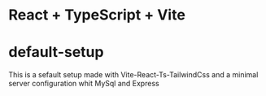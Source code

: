 
# React + TypeScript + Vite

# default-setup
This is a sefault setup made with Vite-React-Ts-TailwindCss and a minimal server configuration whit MySql and Express
